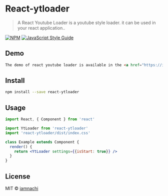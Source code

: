 # React-ytloader

> A React Youtube Loader is a youtube style loader. it can be used in your react application..

[![NPM](https://img.shields.io/npm/v/react-ytloader.svg)](https://www.npmjs.com/package/react-ytloader) [![JavaScript Style Guide](https://img.shields.io/badge/code_style-standard-brightgreen.svg)](https://standardjs.com)

## Demo

```HTML
The demo of react youtube loader is available in the <a href="https://iamnachi.github.io/react-ytloader/" target="_blank">link</a>. 
```

## Install

```bash
npm install --save react-ytloader
```

## Usage

```jsx
import React, { Component } from 'react'

import YtLoader from 'react-ytloader'
import 'react-ytloader/dist/index.css'

class Example extends Component {
  render() {
    return <YtLoader settings={{isStart: true}} />
  }
}
```

## License

MIT © [iamnachi](https://github.com/iamnachi)
